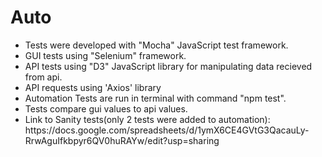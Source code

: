 # Auto
<ul>
<li>Tests were developed with "Mocha" JavaScript test framework.
<li>GUI tests using "Selenium" framework.
<li>API tests using "D3" JavaScript library for manipulating data recieved from api.
<li>API requests using 'Axios' library
<li>Automation Tests are run in terminal with command "npm test".
<li>Tests compare gui values to api values.

<li> Link to Sanity tests(only 2 tests were added to automation):
  https://docs.google.com/spreadsheets/d/1ymX6CE4GVtG3QacauLy-RrwAguIfkbpyr6QV0huRAYw/edit?usp=sharing
